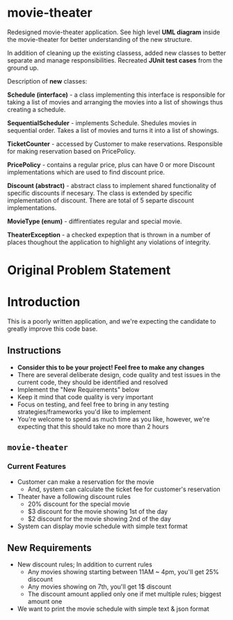 # movie-theater

Redesigned movie-theater application. See high level <b>UML diagram</b> inside the movie-theater for better understanding of the new structure.

In addition of cleaning up the existing classess, added new classes to better separate and manage responsibilities. Recreated <b>JUnit test cases</b> from the ground up.


Description of <b>new</b> classes:

<b>Schedule (interface)</b> - a class implementing this interface is responsible for taking a list of movies and arranging the movies into a list of showings thus creating a schedule.

<b>SequentialScheduler</b> - implements Schedule. Shedules movies in sequential order. Takes a list of movies and turns it into a list of showings.

<b>TicketCounter</b> - accessed by Customer to make reservations. Responsible for making reservation based on PricePolicy.

<b>PricePolicy</b> - contains a regular price, plus can have 0 or more Discount implementations which are used to find discount price.

<b>Discount (abstract)</b> - abstract class to implement shared functionality of specific discounts if necesary. The class is extended by specific implementation of discount. There are total of 5 separte discount implementations.

<b>MovieType (enum)</b> - diffirentiates regular and special movie.

<b>TheaterException</b> - a checked expeption that is thrown in a number of places thoughout the application to highlight any violations of integrity.


# Original Problem Statement
# Introduction

This is a poorly written application, and we're expecting the candidate to greatly improve this code base.

## Instructions
* **Consider this to be your project! Feel free to make any changes**
* There are several deliberate design, code quality and test issues in the current code, they should be identified and resolved
* Implement the "New Requirements" below
* Keep it mind that code quality is very important
* Focus on testing, and feel free to bring in any testing strategies/frameworks you'd like to implement
* You're welcome to spend as much time as you like, however, we're expecting that this should take no more than 2 hours

## `movie-theater`

### Current Features
* Customer can make a reservation for the movie
  * And, system can calculate the ticket fee for customer's reservation
* Theater have a following discount rules
  * 20% discount for the special movie
  * $3 discount for the movie showing 1st of the day
  * $2 discount for the movie showing 2nd of the day
* System can display movie schedule with simple text format

## New Requirements
* New discount rules; In addition to current rules
  * Any movies showing starting between 11AM ~ 4pm, you'll get 25% discount
  * Any movies showing on 7th, you'll get 1$ discount
  * The discount amount applied only one if met multiple rules; biggest amount one
* We want to print the movie schedule with simple text & json format
